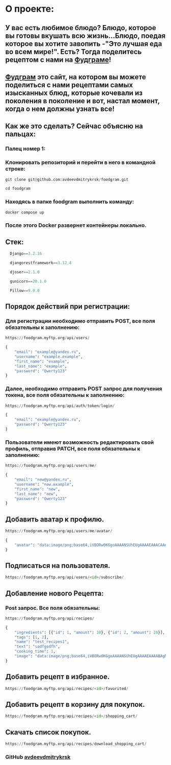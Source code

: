 # О проекте:
## У вас есть любимое блюдо? Блюдо, которое вы готовы вкушать всю жизнь...Блюдо, поедая которое вы хотите завопить -"Это лучшая еда во всем мире!". Есть? Тогда поделитесь рецептом с нами на [Фудграме](http://foodgram.myftp.org)!
## [Фудграм](http://foodgram.myftp.org) это сайт, на котором вы можете поделиться с нами рецептами самых изысканных блюд, которые кочевали из поколения в поколение и вот, настал момент, когда о нем должны узнать все! 
## Как же это сделать? Сейчас объясню на пальцах:
### Палец номер 1:
### **Клонировать репозиторий и перейти в него в командной строке:**
```python
git clone git@github.com:avdeevdmitrykrsk/foodgram.git
```
```python
cd foodgram
```
### Находясь в папке foodgram выполнить команду:
```python
docker compose up
```
### После этого Docker развернет контейнеры локально.


## Стек:
```python
  Django==3.2.16
```
```python
  djangorestframework==3.12.4
```
```python
  djoser==2.1.0
```
```python
  gunicorn==20.1.0
```
```python
  Pillow==9.0.0
```
## Порядок действий при регистрации:
### Для регистрации необходимо отправить POST, все поля обязательны к заполнению:
```python
https://foodgram.myftp.org/api/users/
```
```python
{
    "email": "example@yandex.ru",
    "username": "example.example",
    "first_name": "example",
    "last_name": "example",
    "password": "Qwerty123"
}
```

### Далее, необходимо отправить POST запрос для получения токена, все поля обязательны к заполнению:
```python
https://foodgram.myftp.org/api/auth/token/login/
```
```python
{
    "email": "example@yandex.ru",
    "password": "Qwerty123"
}
```

### Пользователи имеют возможность редактировать свой профиль, отправив PATCH, все поля обязательны к заполнению:
```python
https://foodgram.myftp.org/api/users/me/
```
```python
{
    "email": "new@yandex.ru",
    "username": "new.example",
    "first_name": "new",
    "last_name": "new",
    "password": "Qwerty123"
}
```

## Добавить аватар к профилю.
```python
https://foodgram.myftp.org/api/users/me/avatar/
```
```python
{
    "avatar": "data:image/png;base64,iVBORw0KGgoAAAANSUhEUgAAAAEAAACAAAACXBIWXMAAA7EAAAOxAGVKw4bAAAACklEQVQImWNoAAAAggCByxOyYQAAAABJRU5ErkJggg=="
}
```

## Подписаться на пользователя.
```python
https://foodgram.myftp.org/api/users/<id>/subscribe/
```

## Добавление нового Рецепта:
### Post запрос. Все поля обязательны:
```python
https://foodgram.myftp.org/api/recipes/
```
```python
{
    "ingredients": [{"id": 1, "amount": 10}, {"id": 2, "amount": 20}],
    "tags": [1, 2],
    "name": "test_recipes1",
    "text": "sadfgsdfh",
    "cooking_time": 1,
    "image": "data:image/png;base64,iVBORw0KGgoAAAANSUhEUgAAAAEAAAABAgMAAABiX1/S0ecCAAAACXBIWXMAAA7EAAAOxAGVKw4bAAAACklEQVQImWNoAAAAggCByxOyYQAAAABJRU5ErkJggg=="
}
```

## Добавить рецепт в избранное.
```python
https://foodgram.myftp.org/api/recipes/<id>/favorited/
```


## Добавить рецепт в корзину для покупок.
```python
https://foodgram.myftp.org/api/recipes/<id>/shopping_cart/
```

## Скачать список покупок.
```python
https://foodgram.myftp.org/api/recipes/download_shopping_cart/
```

### GitHub [avdeevdmitrykrsk](https://github.com/avdeevdmitrykrsk)

